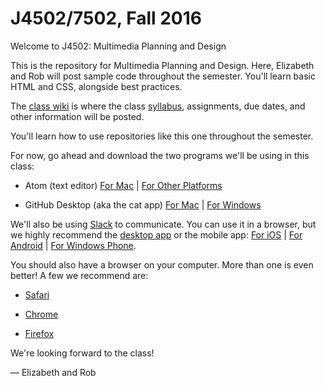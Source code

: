# J4502/7502, Fall 2016
Welcome to J4502: Multimedia Planning and Design

This is the repository for Multimedia Planning and Design. Here, Elizabeth and Rob will post sample code throughout the semester. You'll learn basic HTML and CSS, alongside best practices.

The [class wiki](https://github.com/j4502-fs16/class/wiki) is where the class [syllabus](https://github.com/j4502-fs16/class/wiki/Syllabus), assignments, due dates, and other information will be posted.

You'll learn how to use repositories like this one throughout the semester.

For now, go ahead and download the two programs we'll be using in this class:

* Atom (text editor) [For Mac](https://atom.io) | [For Other Platforms](https://github.com/atom/atom/releases/tag/v1.2.4)

* GitHub Desktop (aka the cat app) [For Mac](https://desktop.github.com) | [For Windows](https://desktop.github.com)

We'll also be using [Slack](https://slack.com/) to communicate. You can use it in a browser, but we highly recommend the [desktop app](https://slack.com/apps) or the mobile app: [For iOS](https://itunes.apple.com/us/app/slack-team-communication/id618783545?mt=8) | [For Android](https://play.google.com/store/apps/details?id=com.Slack&hl=en) | [For Windows Phone](https://www.microsoft.com/en-us/store/apps/slack-beta/9nblggh1jj9h). 

You should also have a browser on your computer. More than one is even better! A few we recommend are:

* [Safari](https://support.apple.com/en-us/HT204416)

* [Chrome](https://www.google.com/chrome/browser/desktop/)

* [Firefox](https://www.mozilla.org/en-US/firefox/new/?product=firefox-3.6.8&os=osx%E3%80%88=en-US)

We're looking forward to the class!

— Elizabeth and Rob
